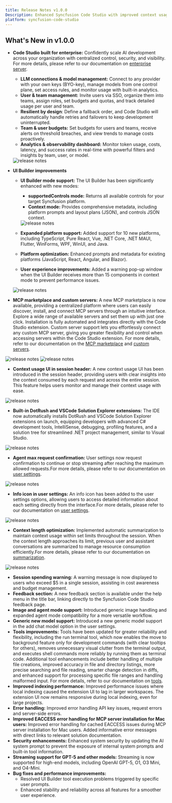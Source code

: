 ```yaml
---
title: Release Notes v1.0.0
Description: Enhanced Syncfusion Code Studio with improved context usage UI, extension management, terminal, and various new features and bug fixes.
platform: syncfusion-code-studio
---
```


## What's New in v1.0.0

- **Code Studio built for enterprise:** Confidently scale AI development across your organization with centralized control, security, and visibility. For more details, please refer to our documentation on [enterprise server](/code-studio/enterprise-server/getting-started).
  - **LLM connections & model management:** Connect to any provider with your own keys (BYO-key), manage models from one control plane, set access rules, and monitor usage with built-in analytics.
  - **User & team management:** Invite users via SSO, organize them into teams, assign roles, set budgets and quotas, and track detailed usage per user and team.
  - **Resilient by design**: Define a fallback order, and Code Studio will automatically handle retries and failovers to keep development uninterrupted.
  - **Team & user budgets:** Set budgets for users and teams, receive alerts on threshold breaches, and view trends to manage costs proactively.
  - **Analytics & observability dashboard:** Monitor token usage, costs, latency, and success rates in real-time with powerful filters and insights by team, user, or model.
  
  <img src="./releasenotes-images/enterprise.png" alt="release notes" >

- **UI Builder improvements**
  - **UI Builder mode support:** The UI Builder has been significantly enhanced with new modes:
    - **supportedControls mode:** Returns all available controls for your target Syncfusion platform.
    - **Context mode:** Provides comprehensive metadata, including platform prompts and layout plans (JSON), and controls JSON context.

    <img src="./releasenotes-images/ui-builder-modes.png" alt="release notes" >

  - **Expanded platform support:** Added support for 10 new platforms, including TypeScript, Pure React, Vue, .NET Core, .NET MAUI, Flutter, WinForms, WPF, WinUI, and Java.
  - **Platform optimization:** Enhanced prompts and metadata for existing platforms (JavaScript, React, Angular, and Blazor).
  - **User experience improvements:** Added a warning pop-up window when the UI Builder receives more than 15 components in context mode to prevent performance issues.

  <img src="./releasenotes-images/warning-popup-ui-builder.png" alt="release notes" >

- **MCP marketplace and custom servers:** A new MCP marketplace is now available, providing a centralized platform where users can easily discover, install, and connect MCP servers through an intuitive interface. Explore a wide range of available servers and set them up with just one click. Installation is fully automated and integrates directly with the Code Studio extension. Custom server support lets you effortlessly connect any custom MCP server, giving you greater flexibility and control when accessing servers within the Code Studio extension. For more details, refer to our documentation on the [MCP marketplace](/code-studio/reference/configure-properties/mcp/marketplace) and [custom servers](/code-studio/reference/configure-properties/mcp/customservers).

<img src="./releasenotes-images/MCPmarketplace.png" alt="release notes" >

<img src="./releasenotes-images/Customserver1.png" alt="release notes" >

- **Context usage UI in session header:** A new context usage UI has been introduced in the session header, providing users with clear insights into the context consumed by each request and across the entire session. This feature helps users monitor and manage their context usage with ease.

<img src="./releasenotes-images/contextusage.png" alt="release notes" >

- **Built-in DotRush and VSCode Solution Explorer extensions:** The IDE now automatically installs DotRush and VSCode Solution Explorer extensions on launch, equipping developers with advanced C# development tools, IntelliSense, debugging, profiling features, and a solution tree for streamlined .NET project management, similar to Visual Studio.

<img src="./releasenotes-images/extension.png" alt="release notes" >

- **Agent max request confirmation:** User settings now request confirmation to continue or stop streaming after reaching the maximum allowed requests.For more details, please refer to our documentation on [user settings](/code-studio/reference/configure-properties/usersettings).

<img src="./releasenotes-images/agentmaxrequest.png" alt="release notes" >

- **Info icon in user settings:** An info icon has been added to the user settings options, allowing users to access detailed information about each setting directly from the interface.For more details, please refer to our documentation on [user settings](/code-studio/reference/configure-properties/usersettings).

<img src="./releasenotes-images/infoicon.png" alt="release notes" >

- **Context length optimization:** Implemented automatic summarization to maintain context usage within set limits throughout the session. When the context length approaches its limit, previous user and assistant conversations are summarized to manage resource consumption efficiently.For more details, please refer to our documentation on [summarization](/code-studio/features/summarize).

<img src="./releasenotes-images/summarization.png" alt="release notes" >

- **Session spending warning:** A warning message is now displayed to users who exceed $5 in a single session, assisting in cost awareness and budget management.
- **Feedback section:** A new feedback section is available under the help menu in the title bar, linking directly to the Syncfusion Code Studio feedback page.
- **Image and agent mode support:** Introduced generic image handling and expanded agent mode compatibility for a more versatile workflow.
- **Generic new model support:** Introduced a new generic model support in the add chat model option in the user settings. 
- **Tools improvements:** Tools have been updated for greater reliability and flexibility, including the run terminal tool, which now enables the move to background feature only for development commands (with clear tooltips for others), removes unnecessary visual clutter from the terminal output, and executes shell commands more reliably by running them as terminal code. Additional tool enhancements include better handling of multiple file creations, improved accuracy in file and directory listings, more precise searching and file reading, smarter change detection in diffs, and enhanced support for processing specific file ranges and handling malformed input. For more details, refer to our documentation on [tools](/code-studio/reference/configure-properties/toolssupport).
- **Improved indexing performance:** Improved performance issues where local indexing caused the extension UI to lag in larger workspaces. The extension UI now remains responsive during local indexing, even for large projects. 
- **Error handling:** Improved error handling API key issues, request errors and server-side errors. 
- **Improved EACCESS error handling for MCP server installation for Mac users:** Improved error handling for cached EACCESS issues during MCP server installation for Mac users. Added informative error messages with direct links to relevant solution documentation. 
- **Security enhancements:** Enhanced system security by updating the AI system prompt to prevent the exposure of internal system prompts and built-in tool information. 
- **Streaming support for GPT-5 and other models:** Streaming is now supported for high-end models, including OpenAI GPT-5, O1, O3 Mini, and O4-Mini.
- **Bug fixes and performance improvements:**
  - Resolved UI Builder tool execution problems triggered by specific user prompts.
  - Enhanced stability and reliability across all features for a smoother user experience.